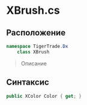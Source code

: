 
# XBrush.cs
## Расположение
```csharp
namespace TigerTrade.Dx  
    class XBrush
```

> Описание

## Синтаксис
```csharp
public XColor Color { get; }
```
